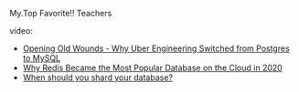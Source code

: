 My.Top Favorite!! Teachers

video:
- [Opening Old Wounds - Why Uber Engineering Switched from Postgres to MySQL](https://youtu.be/_E43l5EbNI4)
- [Why Redis Became the Most Popular Database on the Cloud in 2020](https://youtu.be/zBS4JMyDxFw)
- [When should you shard your database?](https://youtu.be/iHNovZUZM3A)
